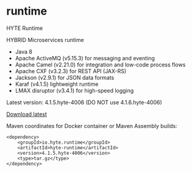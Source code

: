 # runtime
HYTE Runtime

HYBRID Microservices runtime 

 * Java 8 
 * Apache ActiveMQ (v5.15.3) for messaging and eventing
 * Apache Camel (v2.21.0) for integration and low-code process flows
 * Apache CXF (v3.2.3) for REST API (JAX-RS) 
 * Jackson (v2.9.1) for JSON data formats
 * Karaf (v4.1.5) lightweight runtime
 * LMAX disruptor (v3.4.1) for high-speed logging

Latest version: 4.1.5.hyte-4006 (DO NOT use 4.1.6.hyte-4006)

[Download latest](http://central.maven.org/maven2/io/hyte/runtime/hyte-runtime/4.1.5.hyte-4006/hyte-runtime-4.1.5.hyte-4006-unix.tar.gz)

Maven coordinates for Docker container or Maven Assembly builds:

```
<dependency>
    <groupId>io.hyte.runtime</groupId>
    <artifactId>hyte-runtime</artifactId>
    <version>4.1.5.hyte-4006</version>
    <type>tar.gz</type>
</dependency>
```
